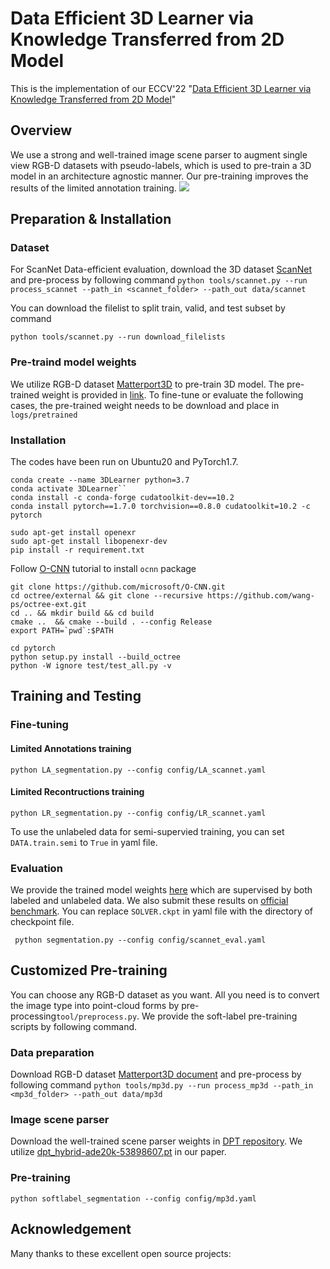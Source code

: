 # Data Efficient 3D Learner via Knowledge Transferred from 2D Model 
This is the implementation of our ECCV'22 "[Data Efficient 3D Learner via Knowledge Transferred from 2D Model](https://arxiv.org/abs/2203.08479)"

## Overview
We use a strong and well-trained image scene parser to augment single view RGB-D datasets with pseudo-labels, which is used to pre-train a 3D model in an architecture agnostic manner. Our pre-training improves the results of the limited annotation training.
![](https://i.imgur.com/i4NsezB.png)



## Preparation & Installation 

### Dataset 
For ScanNet Data-efficient evaluation, download the 3D dataset [ScanNet]((https://niessner.github.io/Matterport/)) and pre-process by following command 
``python tools/scannet.py --run process_scannet --path_in <scannet_folder> --path_out data/scannet``

You can download the filelist to split train, valid, and test subset by command 

``python tools/scannet.py --run download_filelists``

### Pre-traind model weights
We utilize RGB-D dataset [Matterport3D](https://niessner.github.io/Matterport/) to pre-train 3D model. The pre-trained weight is provided in [link](). To fine-tune or evaluate the following cases, the pre-trained weight needs to be download and place in ``logs/pretrained``

### Installation
The codes have been run on Ubuntu20 and PyTorch1.7. 
```shell
conda create --name 3DLearner python=3.7
conda activate 3DLearner``
conda install -c conda-forge cudatoolkit-dev==10.2
conda install pytorch==1.7.0 torchvision==0.8.0 cudatoolkit=10.2 -c pytorch
```

```shell
sudo apt-get install openexr
sudo apt-get install libopenexr-dev
pip install -r requirement.txt
```

Follow [O-CNN](https://github.com/microsoft/O-CNN/blob/master/docs/installation.md) tutorial to install ``ocnn`` package

```shell
git clone https://github.com/microsoft/O-CNN.git
cd octree/external && git clone --recursive https://github.com/wang-ps/octree-ext.git
cd .. && mkdir build && cd build
cmake ..  && cmake --build . --config Release
export PATH=`pwd`:$PATH
```

```shell
cd pytorch
python setup.py install --build_octree
python -W ignore test/test_all.py -v
```

## Training and Testing 

### Fine-tuning 
#### Limited Annotations training
``python LA_segmentation.py --config config/LA_scannet.yaml``
#### Limited Recontructions training
``python LR_segmentation.py --config config/LR_scannet.yaml``

To use the unlabeled data for semi-supervied training, you can set ``DATA.train.semi`` to ``True`` in yaml file. 

### Evaluation 
We provide the trained model weights [here]() which are supervised by both labeled and unlabeled data. We also submit these results on [official benchmark](http://kaldir.vc.in.tum.de/scannet_benchmark/data_efficient/). You can replace ``SOLVER.ckpt`` in yaml file with the directory of checkpoint file.

`` python segmentation.py --config config/scannet_eval.yaml``

## Customized Pre-training
You can choose any RGB-D dataset as you want. All you need is to convert the image type into point-cloud forms by pre-processing``tool/preprocess.py``. We provide the soft-label pre-training scripts by following command.

### Data preparation 
Download RGB-D dataset [Matterport3D document]((https://niessner.github.io/Matterport/)) and pre-process by following command 
``python tools/mp3d.py --run process_mp3d --path_in <mp3d_folder> --path_out data/mp3d``

### Image scene parser 
Download the well-trained scene parser weights in [DPT repository](https://github.com/isl-org/DPT). We utilize [dpt_hybrid-ade20k-53898607.pt](https://github.com/intel-isl/DPT/releases/download/1_0/dpt_hybrid-ade20k-53898607.pt) in our paper.  

### Pre-training
``python softlabel_segmentation --config config/mp3d.yaml``

## Acknowledgement
Many thanks to these excellent open source projects: